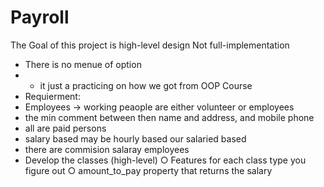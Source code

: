 # Payroll
The Goal of this project is high-level design Not full-implementation
- There is no menue of option 
- - it just a practicing on how we got from OOP Course 
- Requierment:
- Employees -> working peaople are either volunteer or employees
- the min comment between then name and address, and mobile phone 
- all are paid persons 
- salary based may be hourly based our salaried based 
- there are commision salaray employees 
- Develop the classes (high-level)
○ Features for each class type you figure out
○ amount_to_pay property that returns the salary
